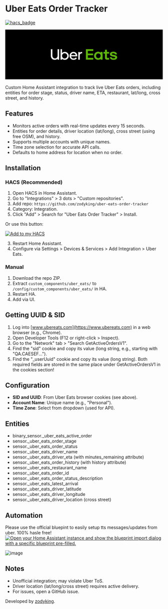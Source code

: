 # Uber Eats Order Tracker

[![hacs_badge](https://img.shields.io/badge/HACS-Custom-41BDF5.svg?style=for-the-badge)](https://github.com/hacs/integration)

![Uber Eats Banner](image.png)

Custom Home Assistant integration to track live Uber Eats orders, including entities for order stage, status, driver name, ETA, restaurant, lat/long, cross street, and history.

## Features
- Monitors active orders with real-time updates every 15 seconds.
- Entities for order details, driver location (lat/long), cross street (using free OSM), and history.
- Supports multiple accounts with unique names.
- Time zone selection for accurate API calls.
- Defaults to home address for location when no order.

## Installation

### HACS (Recommended)
1. Open HACS in Home Assistant.
2. Go to "Integrations" > 3 dots > "Custom repositories".
3. Add repo: `https://github.com/zodyking/uber-eats-order-tracker`
4. Category: Integration.
5. Click "Add" > Search for "Uber Eats Order Tracker" > Install.

Or use this button:

[![Add to my HACS](https://my.home-assistant.io/badges/hacs_repository.svg?style=for-the-badge)](https://my.home-assistant.io/redirect/hacs_repository/?owner=zodyking&repository=uber-eats-order-tracker&category=integration)

3. Restart Home Assistant.
4. Configure via Settings > Devices & Services > Add Integration > Uber Eats.

### Manual
1. Download the repo ZIP.
2. Extract `custom_components/uber_eats/` to `/config/custom_components/uber_eats/` in HA.
3. Restart HA.
4. Add via UI.

## Getting UUID & SID
1. Log into [www.ubereats.com](https://www.ubereats.com) in a web browser (e.g., Chrome).
2. Open Developer Tools (F12 or right-click > Inspect).
3. Go to the "Network" tab > "Search GetActiveOrdersV1".
4. Find the "sid" cookie and copy its value (long string, e.g., starting with "QA.CAESEF...").
5. Find the "_userUuid" cookie and copy its value (long string).
Both required fields are stored in the same place under GetActiveOrdersV1 in the cookies section!

## Configuration
- **SID and UUID**: From Uber Eats browser cookies (see above).
- **Account Name**: Unique name (e.g., "Personal").
- **Time Zone**: Select from dropdown (used for API).

## Entities
- binary_sensor.<account>_uber_eats_active_order
- sensor.<account>_uber_eats_order_stage
- sensor.<account>_uber_eats_order_status
- sensor.<account>_uber_eats_driver_name
- sensor.<account>_uber_eats_driver_eta (with minutes_remaining attribute)
- sensor.<account>_uber_eats_order_history (with history attribute)
- sensor.<account>_uber_eats_restaurant_name
- sensor.<account>_uber_eats_order_id
- sensor.<account>_uber_eats_order_status_description
- sensor.<account>_uber_eats_latest_arrival
- sensor.<account>_uber_eats_driver_latitude
- sensor.<account>_uber_eats_driver_longitude
- sensor.<account>_uber_eats_driver_location (cross street)

## Automation
Please use the official bluepint to easily setup tts messages/updates from uber. 100% hasle free!
[![Open your Home Assistant instance and show the blueprint import dialog with a specific blueprint pre-filled.](https://my.home-assistant.io/badges/blueprint_import.svg)](https://my.home-assistant.io/redirect/blueprint_import/?blueprint_url=https%3A%2F%2Fgithub.com%2Fzodyking%2FUber-Eats-Active-Order-Updates-TTS-Blueprint%2Fblob%2Fmain%2Fuber_eats_updates_tts.yaml)

<img width="554" height="1096" alt="image" src="https://github.com/user-attachments/assets/ff15face-204e-4ad0-8291-33a5e08393ea" />


## Notes
- Unofficial integration; may violate Uber ToS. 
- Driver location (lat/long/cross street) requires active delivery.
- For issues, open a GitHub issue.

Developed by [zodyking](https://github.com/zodyking).
